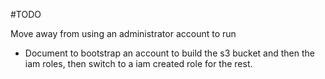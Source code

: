 #TODO

Move away from using an administrator account to run
- Document to bootstrap an account to build the s3 bucket and then the iam roles, then switch to a iam created role for the rest.

